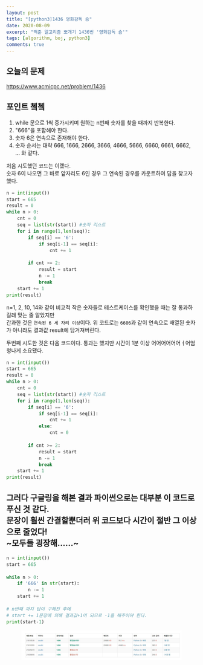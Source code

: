 ```yaml
---
layout: post
title: "[python3]1436 영화감독 숌"
date: 2020-08-09
excerpt: "백준 알고리즘 뽀개기 1436번 '영화감독 숌'"
tags: [algorithm, boj, python3]
comments: true
---
```

## 오늘의 문제
<https://www.acmicpc.net/problem/1436>

## 포인트 쳌쳌
1. while 문으로 1씩 증가시키며 원하는 n번째 숫자를 찾을 때까지 반복한다.
2. "666"을 포함해야 한다.
3. 숫자 6은 연속으로 존재해야 한다.
4. 숫자 순서는 대략 666, 1666, 2666, 3666, 4666, 5666, 6660, 6661, 6662, ... 와 같다.

처음 시도했던 코드는 이랬다.  
숫자 6이 나오면 그 바로 앞자리도 6인 경우 그 연속된 경우를 카운트하여 답을 찾고자 했다.

```python
n = int(input())
start = 665
result = 0
while n > 0:
    cnt = 0
    seq = list(str(start)) #숫자 리스트
    for i in range(1,len(seq)):
        if seq[i] == '6':
            if seq[i-1] == seq[i]:
                cnt += 1

        if cnt >= 2:
            result = start
            n -= 1
            break
    start += 1
print(result)

```
n=1, 2, 10, 14와 같이 비교적 작은 숫자들로 테스트케이스를 확인했을 때는 잘 통과하길래 맞는 줄 알았지만  
간과한 것은 `연속된 6 세 자리 이상`이다. 위 코드로는 `6606`과 같이 연속으로 배열된 숫자가 아니라도 결과값 result에 담겨져버린다.

두번째 시도한 것은 다음 코드이다.
통과는 했지만 시간이 1분 이상 어어어어어어ㅓ어엄청나게 소요됐다.

```python
n = int(input())
start = 665
result = 0
while n > 0:
    cnt = 0
    seq = list(str(start)) #숫자 리스트
    for i in range(1,len(seq)):
        if seq[i] == '6':
            if seq[i-1] == seq[i]:
                cnt += 1
            else:
                cnt = 0

        if cnt >= 2:
            result = start
            n -= 1
            break
    start += 1
print(result)

```

그러다 구글링을 해본 결과 파이썬으로는 대부분 이 코드로 푸신 것 같다.  
문장이 훨씬 간결할뿐더러 위 코드보다 시간이 절반 그 이상으로 줄었다!  
~모두들 굉장해......~
--
```python
n = int(input())
start = 665

while n > 0:
    if '666' in str(start):
        n -= 1
    start += 1

# n번째 까지 답이 구해진 후에 
# start += 1문장에 의해 결과값+1이 되므로 -1을 해주어야 한다.
print(start-1)

```
<figure>
    <img src="_posts\post_images\1436_Boj_time.JPG">
</figure>